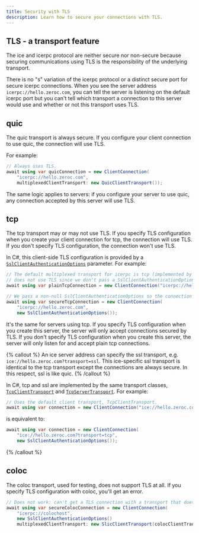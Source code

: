 ```yaml
---
title: Security with TLS
description: Learn how to secure your connections with TLS.
---
```


## TLS - a transport feature

The ice and icerpc protocol are neither secure nor non-secure because securing communications using TLS is the
responsibility of the underlying transport.

There is no "s" variation of the icerpc protocol or a distinct secure port for secure icerpc connections. When you see
the server address `icerpc://hello.zeroc.com`, you can tell the server is listening on the default icerpc port but you
can't tell which transport a connection to this server would use and whether or not this transport uses TLS.

## quic

The quic transport is always secure. If you configure your client connection to use quic, the connection will use TLS.

For example:

```csharp
// Always uses TLS.
await using var quicConnection = new ClientConnection(
    "icerpc://hello.zeroc.com",
    multiplexedClientTransport: new QuicClientTransport());
```

The same logic applies to servers: if you configure your server to use quic, any connection accepted by this server will
use TLS.

## tcp

The tcp transport may or may not use TLS. If you specify TLS configuration when you create your client connection for
tcp, the connection will use TLS. If you don't specify TLS configuration, the connection won't use TLS.

In C#, this client-side TLS configuration is provided by a
[`SslClientAuthenticationOptions`][ssl-client-authentication-options] parameter. For example:

```csharp
// The default multiplexed transport for icerpc is tcp (implemented by TcpClientTransport). This connection
// does not use TLS since we don't pass a SslClientAuthenticationOptions parameter.
await using var plainTcpConnection = new ClientConnection("icerpc://hello.zeroc.com");

// We pass a non-null SslClientAuthenticationOptions so the connection uses TLS.
await using var secureTcpConnection = new ClientConnection(
    "icerpc://hello.zeroc.com",
    new SslClientAuthenticationOptions());
```

It's the same for servers using tcp. If you specify TLS configuration when you create this server, the server will only
accept connections secured by TLS. If you don't specify TLS configuration when you create this server, the server will
only listen for and accept plain tcp connections.

{% callout %}
An ice server address can specify the ssl transport, e.g. `ice://hello.zeroc.com?transport=ssl`. This ice-specific ssl
transport is identical to the tcp transport except the connections are always secure. In this respect, ssl is like quic.
{% /callout %}

In C#, tcp and ssl are implemented by the same transport classes, [`TcpClientTransport`][tcp-client-transport] and
[`TcpServerTransport`][tcp-server-transport]. For example:

```csharp
// Uses the default client transport, TcpClientTransport.
await using var connection = new ClientConnection("ice://hello.zeroc.com?transport=ssl");
```

is equivalent to:

```csharp
await using var connection = new ClientConnection(
    "ice://hello.zeroc.com?transport=tcp",
    new SslClientAuthenticationOptions());
```
{% /callout %}

## coloc

The coloc transport, used for testing, does not support TLS at all. If you specify TLS configuration with coloc, you'll
get an error.

```csharp
// Does not work: can't get a TLS connection with a transport that doesn't support TLS.
await using var secureColocConnection = new ClientConnection(
    "icerpc://colochost",
    new SslClientAuthenticationOptions()
    multiplexedClientTransport: new SlicClientTransport(colocClientTransport)
```

[ssl-client-authentication-options]: https://learn.microsoft.com/en-us/dotnet/api/system.net.security.sslclientauthenticationoptions
[tcp-client-transport]: csharp:IceRpc.Transports.Tcp.TcpClientTransport
[tcp-server-transport]: csharp:IceRpc.Transports.Tcp.TcpServerTransport
